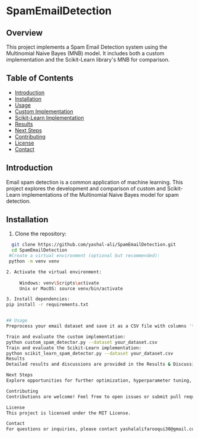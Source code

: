 # SpamEmailDetection
## Overview

This project implements a Spam Email Detection system using the Multinomial Naive Bayes (MNB) model. It includes both a custom implementation and the Scikit-Learn library's MNB for comparison.

## Table of Contents

- [Introduction](#introduction)
- [Installation](#installation)
- [Usage](#usage)
- [Custom Implementation](#custom-implementation)
- [Scikit-Learn Implementation](#scikit-learn-implementation)
- [Results](#results)
- [Next Steps](#next-steps)
- [Contributing](#contributing)
- [License](#license)
- [Contact](#contact)

## Introduction

Email spam detection is a common application of machine learning. This project explores the development and comparison of custom and Scikit-Learn implementations of the Multinomial Naive Bayes model for spam detection.

## Installation

 1. Clone the repository:
   ```bash
     git clone https://github.com/yashal-ali/SpamEmailDetection.git
     cd SpamEmailDetection
    #Create a virtual environment (optional but recommended):
    python -m venv venv

 2. Activate the virtual environment:
        
        Windows: venv\Scripts\activate
        Unix or MacOS: source venv/bin/activate

3. Install dependencies:
pip install -r requirements.txt


## Usage
Preprocess your email dataset and save it as a CSV file with columns 'text' and 'label' (1 for spam, 0 for ham).

Train and evaluate the custom implementation:
  python custom_spam_detector.py --dataset your_dataset.csv
Train and evaluate the Scikit-Learn implementation:
  python scikit_learn_spam_detector.py --dataset your_dataset.csv
Results
Detailed results and discussions are provided in the Results & Discussion section of the project documentation.

Next Steps
Explore opportunities for further optimization, hyperparameter tuning, and experimentation with alternative models to enhance spam detection accuracy.

Contributing
Contributions are welcome! Feel free to open issues or submit pull requests.

License
This project is licensed under the MIT License.

Contact
For questions or inquiries, please contact yashalalifarooqui30@gmail.com
